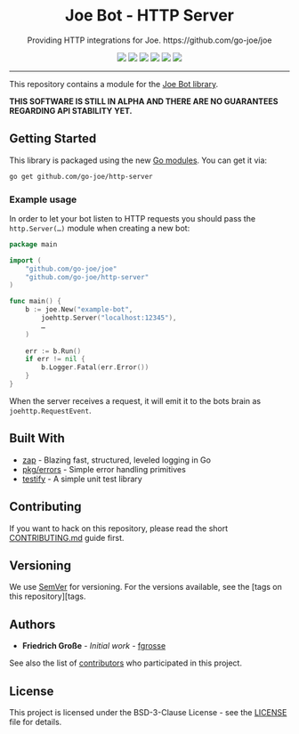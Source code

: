 <h1 align="center">Joe Bot - HTTP Server</h1>
<p align="center">Providing HTTP integrations for Joe. https://github.com/go-joe/joe</p>
<p align="center">
	<a href="https://github.com/go-joe/http-server/releases"><img src="https://img.shields.io/github/tag/go-joe/http-server.svg?label=version&color=brightgreen"></a>
	<a href="https://circleci.com/gh/go-joe/http-server/tree/master"><img src="https://circleci.com/gh/go-joe/http-server/tree/master.svg?style=shield"></a>
	<a href="https://goreportcard.com/report/github.com/go-joe/http-server"><img src="https://goreportcard.com/badge/github.com/go-joe/http-server"></a>
    <a href="https://codecov.io/gh/go-joe/http-server"><img src="https://codecov.io/gh/go-joe/http-server/branch/master/graph/badge.svg"/></a>
	<a href="https://godoc.org/github.com/go-joe/http-server"><img src="https://img.shields.io/badge/godoc-reference-blue.svg?color=blue"></a>
	<a href="https://github.com/go-joe/http-server/blob/master/LICENSE"><img src="https://img.shields.io/badge/license-BSD--3--Clause-blue.svg"></a>
</p>

---

This repository contains a module for the [Joe Bot library][joe].

**THIS SOFTWARE IS STILL IN ALPHA AND THERE ARE NO GUARANTEES REGARDING API STABILITY YET.**

## Getting Started

This library is packaged using the new [Go modules][go-modules]. You can get it via:

```bash
go get github.com/go-joe/http-server
```

### Example usage

In order to let your bot listen to HTTP requests you should pass the `http.Server(…)`
module when creating a new bot:

```go
package main

import (
	"github.com/go-joe/joe"
	"github.com/go-joe/http-server"
)

func main() {
	b := joe.New("example-bot",
		joehttp.Server("localhost:12345"),
		…
	)
	
	err := b.Run()
	if err != nil {
		b.Logger.Fatal(err.Error())
	}
}
```

When the server receives a request, it will emit it to the bots brain as `joehttp.RequestEvent`.

## Built With

* [zap](https://github.com/uber-go/zap) - Blazing fast, structured, leveled logging in Go
* [pkg/errors](https://github.com/pkg/errors) - Simple error handling primitives
* [testify](https://github.com/stretchr/testify) - A simple unit test library

## Contributing

If you want to hack on this repository, please read the short [CONTRIBUTING.md](CONTRIBUTING.md)
guide first.

## Versioning

We use [SemVer](http://semver.org/) for versioning. For the versions available,
see the [tags on this repository][tags. 

## Authors

- **Friedrich Große** - *Initial work* - [fgrosse](https://github.com/fgrosse)

See also the list of [contributors][contributors] who participated in this project.

## License

This project is licensed under the BSD-3-Clause License - see the [LICENSE](LICENSE) file for details.

[joe]: https://github.com/go-joe/joe
[go-modules]: https://github.com/golang/go/wiki/Modules
[tags]: https://github.com/go-joe/http-server/tags
[contributors]: https://github.com/go-joe/http-server/contributors
